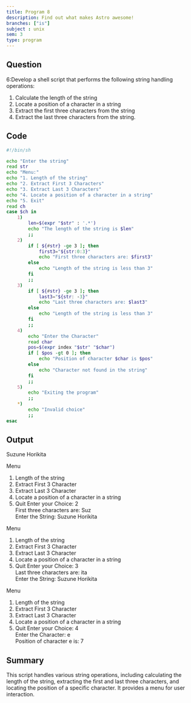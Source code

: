 ```yaml
---
title: Program 8
description: Find out what makes Astro awesome!
branches: ["is"]
subject : unix
sem: 3
type: program
---
```



## Question
6:Develop a shell script that performs the following string handling operations: 
1. Calculate the length of the string 
2. Locate a position of a character in a string 
3. Extract the first three characters from the string 
4. Extract the last three characters from the string.

## Code
```bash
#!/bin/sh

echo "Enter the string"
read str
echo "Menu:"
echo "1. Length of the string"
echo "2. Extract First 3 Characters"
echo "3. Extract Last 3 Characters"
echo "4. Locate a position of a character in a string"
echo "5. Exit"
read ch
case $ch in
    1)
        len=$(expr "$str" : '.*')
        echo "The length of the string is $len"
        ;;
    2)
        if [ ${#str} -ge 3 ]; then
            first3="${str:0:3}"
            echo "First three characters are: $first3"
        else
            echo "Length of the string is less than 3"
        fi
        ;;
    3)
        if [ ${#str} -ge 3 ]; then
            last3="${str: -3}"
            echo "Last three characters are: $last3"
        else
            echo "Length of the string is less than 3"
        fi
        ;;
    4)
        echo "Enter the Character"
        read char
        pos=$(expr index "$str" "$char")
        if [ $pos -gt 0 ]; then
            echo "Position of character $char is $pos"
        else
            echo "Character not found in the string"
        fi
        ;;
    5)
        echo "Exiting the program"
        ;;
    *)
        echo "Invalid choice"
        ;;
esac
```

## Output
Suzune Horikita

Menu
1. Length of the string
2. Extract First 3 Character
3. Extract Last 3 Character
4. Locate a position of a character in a string
5. Quit
Enter your Choice: 2\
First three characters are: Suz\
Enter the String: Suzune Horikita

Menu
1. Length of the string
2. Extract First 3 Character
3. Extract Last 3 Character
4. Locate a position of a character in a string
5. Quit
Enter your Choice: 3\
Last three characters are: ita\
Enter the String: Suzune Horikita

Menu
1. Length of the string
2. Extract First 3 Character
3. Extract Last 3 Character
4. Locate a position of a character in a string
5. Quit
Enter your Choice: 4\
Enter the Character: e\
Position of character e is: 7

## Summary
This script handles various string operations, including calculating the length of the string, extracting the first and last three characters, and locating the position of a specific character. It provides a menu for user interaction.